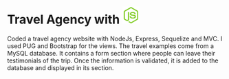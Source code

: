 # Travel Agency with <img src="https://github.com/devicons/devicon/blob/master/icons/nodejs/nodejs-original.svg" title="NodeJs"  alt="NodeJs" width="40" height="40"/>&nbsp; 
Coded a travel agency website with NodeJs, Express, Sequelize and MVC. I used PUG and Bootstrap for the views.
The travel examples come from a MySQL database.
It contains a form section where people can leave their testimonials of the trip. Once the information is validated, it is added to the database and displayed in its section.
